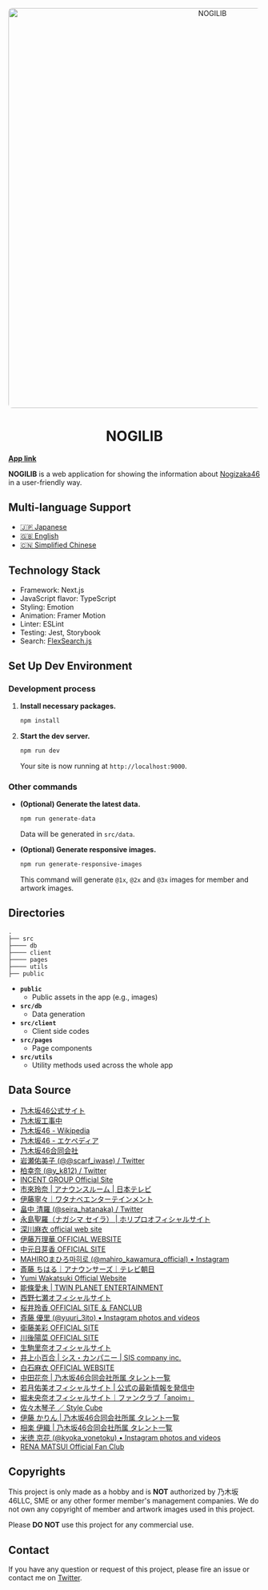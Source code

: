 <p align="center">
  <a href="https://nogilib.vercel.app">
    <img alt="NOGILIB" src="https://raw.githubusercontent.com/shawnrivers/nogilib/main/public/images/design/preview.jpg" width="800" style="border-radius: 8px" />
  </a>
</p>
<h1 align="center">
  NOGILIB
</h1>

**[App link](https://nogilib.vercel.app)**

**NOGILIB** is a web application for showing the information about [Nogizaka46](http://www.nogizaka46.com/) in a user-friendly way.

## Multi-language Support

- [🇯🇵 Japanese](https://nogilib.vercel.app)
- [🇬🇧 English](https://nogilib.vercel.app/en)
- [🇨🇳 Simplified Chinese](https://nogilib.vercel.app/zh)

## Technology Stack

- Framework: Next.js
- JavaScript flavor: TypeScript
- Styling: Emotion
- Animation: Framer Motion
- Linter: ESLint
- Testing: Jest, Storybook
- Search: [FlexSearch.js](https://github.com/nextapps-de/flexsearch)

## Set Up Dev Environment

### Development process

1. **Install necessary packages.**

    ```sh
    npm install
    ```

2. **Start the dev server.**

    ```sh
    npm run dev
    ```

    Your site is now running at `http://localhost:9000`.

### Other commands

- **(Optional) Generate the latest data.**

    ```sh
    npm run generate-data
    ```

    Data will be generated in `src/data`.

- **(Optional) Generate responsive images.**

    ```sh
    npm run generate-responsive-images
    ```

    This command will generate `@1x`, `@2x` and `@3x` images for member and artwork images.


## Directories

    .
    ├── src
    ├──── db
    ├──── client
    ├──── pages
    ├──── utils
    ├── public

- **`public`**
  - Public assets in the app (e.g., images)
- **`src/db`**
  - Data generation
- **`src/client`**
  - Client side codes
- **`src/pages`**
  - Page components
- **`src/utils`**
  - Utility methods used across the whole app

## Data Source

- [乃木坂46公式サイト](https://www.nogizaka46.com/)
- [乃木坂工事中](https://tv-aichi.co.jp/nogi-kou/)
- [乃木坂46 - Wikipedia](https://ja.wikipedia.org/wiki/乃木坂46)
- [乃木坂46 - エケペディア](https://48pedia.org/乃木坂46)
- [乃木坂46合同会社](https://n46llc.com/)
- [岩瀬佑美子 (@@scarf_iwase) / Twitter](https://twitter.com/scarf_iwase/)
- [柏幸奈 (@y_k812) / Twitter](https://twitter.com/y_k812/)
- [INCENT GROUP Official Site](https://incent.jp/idea/model/miyazawa/)
- [市來玲奈 | アナウンスルーム | 日本テレビ](http://www.ntv.co.jp/announcer/profile/r_ichiki.html)
- [伊藤寧々｜ワタナベエンターテインメント](https://www.watanabepro.co.jp/mypage/61000049/)
- [畠中 清羅 (@seira_hatanaka) / Twitter](https://twitter.com/seira_hatanaka)
- [永島聖羅（ナガシマ セイラ） | ホリプロオフィシャルサイト](https://www.horipro.co.jp/nagashimaseira/)
- [深川麻衣 official web site](https://fukagawamai.com/)
- [伊藤万理華 OFFICIAL WEBSITE](https://itomarika.com/)
- [中元日芽香 OFFICIAL SITE](https://nakamotohimeka.com/)
- [MAHIROまひろ마히로 (@mahiro_kawamura_official) • Instagram](https://www.instagram.com/mahiro_kawamura_official/)
- [斎藤 ちはる｜アナウンサーズ｜テレビ朝日](https://www.tv-asahi.co.jp/announcer/personal/women/saito/)
- [Yumi Wakatsuki Official Website](https://yumiwakatsuki.com/)
- [能條愛未 | TWIN PLANET ENTERTAINMENT](https://www.tp-e.jp/noujo-ami/)
- [西野七瀬オフィシャルサイト](https://nishinonanase.com/)
- [桜井玲香 OFFICIAL SITE ＆ FANCLUB](https://reikasakurai.com/)
- [斉藤 優里 (@yuuri_3ito) • Instagram photos and videos](https://www.instagram.com/yuuri_3ito/)
- [衛藤美彩 OFFICIAL SITE](https://etomisa.jp/)
- [川後陽菜 OFFICIAL SITE](https://kawagopro.com/)
- [生駒里奈オフィシャルサイト](https://ikomarina.com/)
- [井上小百合 | シス・カンパニー | SIS company inc.](https://www.siscompany.com/management/artist.php?id=30)
- [白石麻衣 OFFICIAL WEBSITE](https://maishiraishi-official.com/)
- [中田花奈 | 乃木坂46合同会社所属 タレント一覧](https://n46llc.com/s/m00/artist/13)
- [若月佑美オフィシャルサイト | 公式の最新情報を発信中](https://yumiwakatsuki.com/)
- [堀未央奈オフィシャルサイト｜ファンクラブ「anoim」](https://hori-miona.com/)
- [佐々木琴子 ／ Style Cube](http://stylecube.jp/talents/kotoko/index.html)
- [伊藤 かりん | 乃木坂46合同会社所属 タレント一覧](https://n46llc.com/s/m00/artist/2)
- [相楽 伊織 | 乃木坂46合同会社所属 タレント一覧](https://n46llc.com/s/m00/artist/5)
- [米徳 京花 (@kyoka_yonetoku) • Instagram photos and videos](https://www.instagram.com/kyoka_yonetoku/)
- [RENA MATSUI Official Fan Club](https://matsuirena.club/)

## Copyrights

This project is only made as a hobby and is **NOT** authorized by 乃木坂46LLC, SME or any other former member's management companies.
We do not own any copyright of member and artwork images used in this project.

Please **DO NOT** use this project for any commercial use.

## Contact

If you have any question or request of this project, please fire an issue or contact me on [Twitter](https://twitter.com/yuxiao_he).
